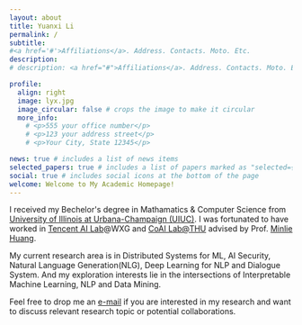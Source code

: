 ```yaml
---
layout: about
title: Yuanxi Li
permalink: /
subtitle:
#<a href='#'>Affiliations</a>. Address. Contacts. Moto. Etc.
description:
# description: <a href="#">Affiliations</a>. Address. Contacts. Moto. Etc.

profile:
  align: right
  image: lyx.jpg
  image_circular: false # crops the image to make it circular
  more_info:
    # <p>555 your office number</p>
    # <p>123 your address street</p>
    # <p>Your City, State 12345</p>

news: true # includes a list of news items
selected_papers: true # includes a list of papers marked as "selected={true}"
social: true # includes social icons at the bottom of the page
welcome: Welcome to My Academic Homepage!
---
```


I received my Bechelor's degree in Mathamatics & Computer Science from <a href="https://illinois.edu/">University of Illinois at Urbana-Champaign (UIUC)</a>. I was fortunated to have worked in <a href="https://ai.tencent.com/">Tencent AI Lab</a>@WXG and <a href="http://coai.cs.tsinghua.edu.cn/">CoAI Lab@THU</a> advised by Prof. <a href="http://coai.cs.tsinghua.edu.cn/hml">Minlie Huang</a>.

My current research area is in Distributed Systems for ML, AI Security, Natural Language Generation(NLG), Deep Learning for NLP and Dialogue System.
And my exploration interests lie in the intersections of Interpretable Machine Learning, NLP and Data Mining.

Feel free to drop me an <a href="mailto:{{ site.email | encode_email }}">e-mail</a> if you are interested in my research and want to discuss relevant research topic or potential collaborations.
